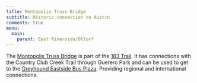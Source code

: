 ```yaml
---
title: Montopolis Truss Bridge
subtitle: Historic connection to Austin
comments: true
menu: 
  main:
    parent: East Riverside/Oltorf
---
```



The [Montopolis Truss Bridge](https://en.wikipedia.org/wiki/Montopolis_Bridge) is part of the [183 Trail](https://www.mobilityauthority.com/upload/images/Trail%20Photos/183_Shared_Use_Map.jpg). It has connections with the Country Club Creek Trail through Guerero Park and can be used to get to the [Greyhound Eastside Bus Plaza](https://www.greyhound.com/en-us/bus-station-680174). Providing regional and international connections.